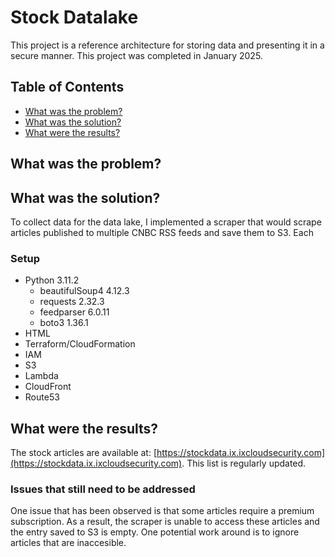 # Stock Datalake
This project is a reference architecture for storing data and presenting it in a secure manner. This project was completed in January 2025.

## Table of Contents
* [What was the problem?](#what-was-the-problem?)
* [What was the solution?](#what-was-the-solution?)
* [What were the results?](#what-were-the-results?)

## What was the problem?


## What was the solution?
To collect data for the data lake, I implemented a scraper that would scrape articles published to multiple CNBC RSS feeds and save them to S3. Each
### Setup
* Python 3.11.2
  * beautifulSoup4 4.12.3
  * requests 2.32.3
  * feedparser 6.0.11
  * boto3 1.36.1
* HTML
* Terraform/CloudFormation
* IAM
* S3
* Lambda
* CloudFront
* Route53

## What were the results?
The stock articles are available at: [https://stockdata.ix.ixcloudsecurity.com](https://stockdata.ix.ixcloudsecurity.com). This list is regularly updated.
### Issues that still need to be addressed
One issue that has been observed is that some articles require a premium subscription. As a result, the scraper is unable to access these articles and the entry saved to S3 is empty. One potential work around is to ignore articles that are inaccesible.
